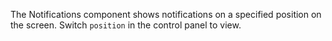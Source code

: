 The Notifications component shows notifications on a specified position on the screen. Switch `position` in the control panel to view.
